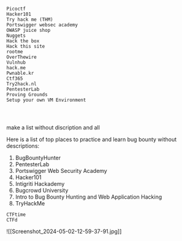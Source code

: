 

```
Picoctf
Hacker101
Try hack me (THM)
Portswigger websec academy
OWASP juice shop 
Nuggets
Hack the box
Hack this site
rootme
OverThewire
Vulnhub
hack.me
Pwnable.kr
Ctf365
Try2hack.nl
PentesterLab
Proving Grounds
Setup your own VM Environment




```

make a list without discription and all

Here is a list of top places to practice and learn bug bounty without descriptions:

1. BugBountyHunter
2. PentesterLab 
3. Portswigger Web Security Academy
4. Hacker101
5. Intigriti Hackademy
6. Bugcrowd University
7. Intro to Bug Bounty Hunting and Web Application Hacking
8. TryHackMe





```
CTFtime
CTFd

```


![[Screenshot_2024-05-02-12-59-37-91.jpg]]